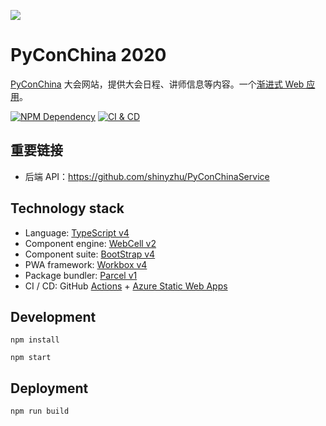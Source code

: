 ![](https://sres.blob.core.windows.net/img/main_logo_text_fc53ae225a.png)

# PyConChina 2020

[PyConChina][1] 大会网站，提供大会日程、讲师信息等内容。一个[渐进式 Web 应用][2]。

[![NPM Dependency](https://david-dm.org/shinyzhu/PyConChinaWeb.svg)][3]
[![CI & CD](https://github.com/shinyzhu/PyConChinaWeb/workflows/CI%20&%20CD/badge.svg)][4]

## 重要链接

-   后端 API：https://github.com/shinyzhu/PyConChinaService

## Technology stack

-   Language: [TypeScript v4][5]
-   Component engine: [WebCell v2][6]
-   Component suite: [BootStrap v4][7]
-   PWA framework: [Workbox v4][8]
-   Package bundler: [Parcel v1][9]
-   CI / CD: GitHub [Actions][10] + [Azure Static Web Apps][11]

## Development

```shell
npm install

npm start
```

## Deployment

```shell
npm run build
```

[1]: https://cn.pycon.org/
[2]: https://developer.mozilla.org/zh-CN/docs/Web/Progressive_web_apps
[3]: https://david-dm.org/shinyzhu/PyConChinaWeb
[4]: https://github.com/shinyzhu/PyConChinaWeb/actions
[5]: https://typescriptlang.org/
[6]: https://web-cell.dev/
[7]: https://getbootstrap.com/
[8]: https://developers.google.com/web/tools/workbox
[9]: https://parceljs.org/
[10]: https://github.com/features/actions
[11]: https://docs.microsoft.com/azure/static-web-apps/?WT.mc_id=python-10572-xinglzhu
